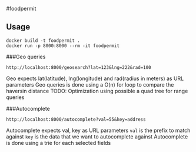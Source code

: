 #foodpermit

## Usage

```
docker build -t foodpermit .
docker run -p 8000:8000 --rm -it foodpermit 
```

###Geo queries
```
http://localhost:8000/geosearch?lat=123&lng=222&rad=100
```
Geo expects lat(latitude), lng(longitude) and rad(radius in meters) as URL parameters
Geo queries is done using a O(n) for loop to compare the haversin distance
TODO: Optimization using possible a quad tree for range queries

###Autocomplete
```
http://localhost:8000/autocomplete?val=55&key=address
```
Autocomplete expects val, key as URL parameters
`val` is the prefix to match against
`key` is the data that we want to autocomplete against
Autocomplete is done using a trie for each selected fields
